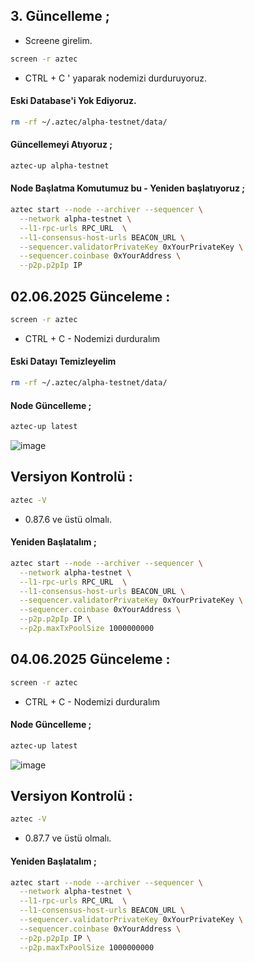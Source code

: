 ## 3. Güncelleme ; 

- Screene girelim.

```bash
screen -r aztec
```

- CTRL + C ' yaparak nodemizi durduruyoruz.

#### Eski Database'i Yok Ediyoruz.

```bash
rm -rf ~/.aztec/alpha-testnet/data/
```

#### Güncellemeyi Atıyoruz ; 

```bash
aztec-up alpha-testnet
```
#### Node Başlatma Komutumuz bu - Yeniden başlatıyoruz ; 

```bash
aztec start --node --archiver --sequencer \
  --network alpha-testnet \
  --l1-rpc-urls RPC_URL  \
  --l1-consensus-host-urls BEACON_URL \
  --sequencer.validatorPrivateKey 0xYourPrivateKey \
  --sequencer.coinbase 0xYourAddress \
  --p2p.p2pIp IP
```

## 02.06.2025 Günceleme : 

```bash
screen -r aztec
```
- CTRL + C - Nodemizi durduralım

#### Eski Datayı Temizleyelim 

```bash
rm -rf ~/.aztec/alpha-testnet/data/
```

#### Node Güncelleme ; 

```bash
aztec-up latest
```
![image](https://github.com/user-attachments/assets/0bdd9052-64cb-4909-bc6e-9100f5987b57)

## Versiyon Kontrolü : 

```bash
aztec -V
```

- 0.87.6 ve üstü olmalı.


#### Yeniden Başlatalım ; 

```bash
aztec start --node --archiver --sequencer \
  --network alpha-testnet \
  --l1-rpc-urls RPC_URL  \
  --l1-consensus-host-urls BEACON_URL \
  --sequencer.validatorPrivateKey 0xYourPrivateKey \
  --sequencer.coinbase 0xYourAddress \
  --p2p.p2pIp IP \
  --p2p.maxTxPoolSize 1000000000
```

## 04.06.2025 Günceleme : 

```bash
screen -r aztec
```
- CTRL + C - Nodemizi durduralım

#### Node Güncelleme ; 

```bash
aztec-up latest
```
![image](https://github.com/user-attachments/assets/72cbd131-e82e-413f-bfd6-5e1fe4f491f9)


## Versiyon Kontrolü : 

```bash
aztec -V
```

- 0.87.7 ve üstü olmalı.


#### Yeniden Başlatalım ; 

```bash
aztec start --node --archiver --sequencer \
  --network alpha-testnet \
  --l1-rpc-urls RPC_URL  \
  --l1-consensus-host-urls BEACON_URL \
  --sequencer.validatorPrivateKey 0xYourPrivateKey \
  --sequencer.coinbase 0xYourAddress \
  --p2p.p2pIp IP \
  --p2p.maxTxPoolSize 1000000000
```
